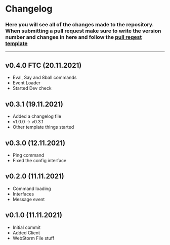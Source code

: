 # Changelog 
### Here you will see all of the changes made to the repository. When submitting a pull request make sure to write the version number and changes in here and follow the [pull reqest template]()
***
## v0.4.0 FTC (20.11.2021)
- Eval, Say and 8ball commands
- Event Loader
- Started Dev check 

## v0.3.1 (19.11.2021)
- Added a changelog file
- v1.0.0 -> v0.3.1
- Other template things started

## v0.3.0 (12.11.2021)
- Ping command
- Fixed the config interface

## v0.2.0 (11.11.2021)
- Command loading
- Interfaces
- Message event

## v0.1.0 (11.11.2021)
- Initial commit 
- Added Client
- WebStorm File stuff